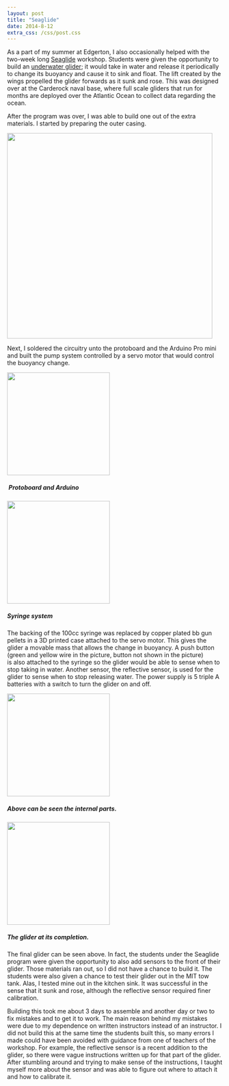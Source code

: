 ```yaml
---
layout: post
title: "Seaglide"
date: 2014-8-12
extra_css: /css/post.css
---
```


As a part of my summer at Edgerton, I also occasionally helped with the two-week
long [Seaglide](http://edgerton.mit.edu/k-12/sea-glide-camp) workshop.
Students were given the opportunity to build an
[underwater glider](http://seaglide.net); it would take in water and
release it periodically to change its buoyancy and cause it to sink and float.
The lift created by the wings propelled the glider forwards as it sunk and rose.
This was designed over at the Carderock naval base, where full scale gliders
that run for months are deployed over the Atlantic Ocean to collect data
regarding the ocean.

After the program was over, I was able to build one out of the extra materials. I started by preparing the outer casing.

<div class="center">
<img src="{{ site.url }}/assets/seaglide/shell.jpg" style="width: 50vw;">
</div>

Next, I soldered the circuitry unto the protoboard and the Arduino Pro mini and built the pump system controlled by a servo motor that would control the buoyancy change.

<div class="center">
<img src="{{ site.url }}/assets/seaglide/breadboard_arduino.jpg" style="width: 25vw;">
<h5><em> Protoboard and Arduino</em></h5>
</div>

<div class="center">
<img src="{{ site.url }}/assets/seaglide/pump.jpg" style="width: 25vw;">
<h5><em>Syringe system </em></h5>
</div>

The backing of the 100cc syringe was replaced by copper plated bb gun pellets in
a 3D printed case attached to the servo motor. This gives the glider a movable
mass that allows the change in buoyancy. A push button (green and yellow wire
in the picture, button not shown in the picture) is also attached to the
syringe so the glider would be able to sense when to stop taking in
water. Another sensor, the reflective sensor, is used for the glider to sense
when to stop releasing water. The power supply is 5 triple A batteries with a
switch to turn the glider on and off.

<div class="center">
<img src="{{ site.url }}/assets/seaglide/insides.jpg" style="width: 25vw;">

<h5><em>
Above can be seen the internal parts.  
</em></h5>
</div>

<div class="center">
<img src="{{ site.url }}/assets/seaglide/final-glider.jpg" style="width: 25vw;">

<h5><em>
The glider at its completion.
</em></h5>
</div>

The final glider can be seen above. In fact, the students under the Seaglide
program were given the opportunity to also add sensors to the front of their
glider. Those materials ran out, so I did not have a chance to build it. The
students were also given a chance to test their glider out in the MIT tow tank.
Alas, I tested mine out in the kitchen sink. It was successful in the sense that
it sunk and rose, although the reflective sensor required finer calibration.

Building this took me about 3 days to assemble and another day or two to fix
mistakes and to get it to work. The main reason behind my mistakes were due to
my dependence on written instructors instead of an instructor. I did not build
this at the same time the students built this, so many errors I made could have
been avoided with guidance from one of teachers of the workshop. For example,
the reflective sensor is a recent addition to the glider, so there were vague
instructions written up for that part of the glider. After stumbling around and
trying to make sense of the instructions, I taught myself more about the sensor
and was able to figure out where to attach it and how to calibrate it.
